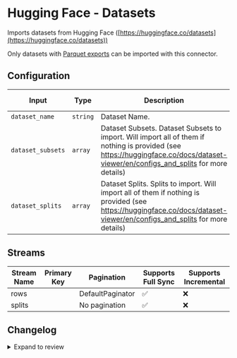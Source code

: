 # Hugging Face - Datasets
Imports datasets from Hugging Face ([https://huggingface.co/datasets](https://huggingface.co/datasets))

Only datasets with [Parquet exports](https://huggingface.co/docs/dataset-viewer/en/parquet) can be imported with this connector.
## Configuration

| Input | Type | Description | Default Value |
|-------|------|-------------|---------------|
| `dataset_name` | `string` | Dataset Name.  |  |
| `dataset_subsets` | `array` | Dataset Subsets. Dataset Subsets to import. Will import all of them if nothing is provided (see https://huggingface.co/docs/dataset-viewer/en/configs_and_splits for more details) |  |
| `dataset_splits` | `array` | Dataset Splits. Splits to import. Will import all of them if nothing is provided (see https://huggingface.co/docs/dataset-viewer/en/configs_and_splits for more details) |  |

## Streams
| Stream Name | Primary Key | Pagination | Supports Full Sync | Supports Incremental |
|-------------|-------------|------------|---------------------|----------------------|
| rows |  | DefaultPaginator | ✅ |  ❌  |
| splits |  | No pagination | ✅ |  ❌  |

## Changelog

<details>
  <summary>Expand to review</summary>

| Version          | Date              | Pull Request | Subject        |
|------------------|-------------------|--------------|----------------|
| 0.0.9 | 2025-01-25 | [52244](https://github.com/airbytehq/airbyte/pull/52244) | Update dependencies |
| 0.0.8 | 2025-01-18 | [51820](https://github.com/airbytehq/airbyte/pull/51820) | Update dependencies |
| 0.0.7 | 2025-01-11 | [51202](https://github.com/airbytehq/airbyte/pull/51202) | Update dependencies |
| 0.0.6 | 2024-12-28 | [50621](https://github.com/airbytehq/airbyte/pull/50621) | Update dependencies |
| 0.0.5 | 2024-12-21 | [50079](https://github.com/airbytehq/airbyte/pull/50079) | Update dependencies |
| 0.0.4 | 2024-12-14 | [49609](https://github.com/airbytehq/airbyte/pull/49609) | Update dependencies |
| 0.0.3 | 2024-12-12 | [49233](https://github.com/airbytehq/airbyte/pull/49233) | Update dependencies |
| 0.0.2 | 2024-12-11 | [48911](https://github.com/airbytehq/airbyte/pull/48911) | Starting with this version, the Docker image is now rootless. Please note that this and future versions will not be compatible with Airbyte versions earlier than 0.64 |
| 0.0.1 | 2024-11-28 | | Initial release by [@michel-tricot](https://github.com/michel-tricot) via Connector Builder |

</details>
